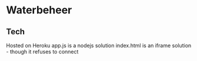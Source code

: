# Waterbeheer

## Tech

Hosted on Heroku
app.js is a nodejs solution
index.html is an iframe solution - though it refuses to connect
